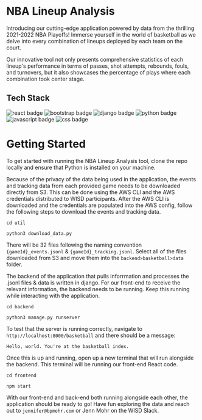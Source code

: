 # NBA Lineup Analysis
Introducing our cutting-edge application powered by data from the thrilling 2021-2022 NBA Playoffs! Immerse yourself in the world of basketball as we delve into every combination of lineups deployed by each team on the court.

Our innovative tool not only presents comprehensive statistics of each lineup's performance in terms of passes, shot attempts, rebounds, fouls, and turnovers, but it also showcases the percentage of plays where each combination took center stage.

## Tech Stack
![react badge](https://img.shields.io/badge/React-20232A?style=for-the-badge&logo=react&logoColor=61DAFB)
![bootstrap badge](https://img.shields.io/badge/Bootstrap-563D7C?style=for-the-badge&logo=bootstrap&logoColor=white)
![django badge](https://img.shields.io/badge/Django-092E20?style=for-the-badge&logo=django&logoColor=green)
![python badge](https://img.shields.io/badge/Python-FFD43B?style=for-the-badge&logo=python&logoColor=blue)
![javascript badge](https://img.shields.io/badge/JavaScript-323330?style=for-the-badge&logo=javascript&logoColor=F7DF1E)
![css badge](https://img.shields.io/badge/CSS3-1572B6?style=for-the-badge&logo=css3&logoColor=white)

# Getting Started
To get started with running the NBA Lineup Analysis tool, clone the repo locally and ensure that Python is installed on your machine.

Because of the privacy of the data being used in the application, the events and tracking data from each provided game needs to be downloaded directly from S3. This can be done using the AWS CLI and the AWS credentials distributed to WISD participants. After the AWS CLI is downloaded and the credentials are populated into the AWS config, follow the following steps to download the events and tracking data. 

```
cd util
```
```
python3 download_data.py
```

There will be 32 files following the naming convention `{gameId}_events.jsonl` & `{gameId}_tracking.jsonl`. Select all of the files downloaded from S3 and move them into the `backend>basketball>data` folder. 



The backend of the application that pulls inforrmation and processes the .jsonl files & data is written in django. For our front-end to receive the relevant information, the backend needs to be running. Keep this running while interacting with the application.

```
cd backend
```
```
python3 manage.py runserver
```

To test that the server is running correctly, navigate to `http://localhost:8000/basketball` and there should be a message:
```
Hello, world. You're at the basketball index.
```

Once this is up and running, open up a new terminal that will run alongside the backend. This terminal will be running our front-end React code. 
```
cd frontend
```
```
npm start
```
With our front-end and back-end both running alongside each other, the application should be ready to go! Have fun exploring the data and reach out to `jennifer@bpmohr.com` or Jenn Mohr on the WISD Slack.

